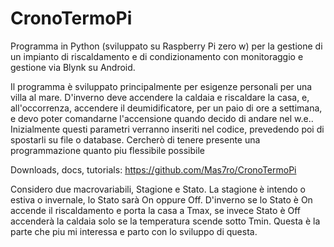 # CronoTermoPi
Programma in Python (sviluppato su Raspberry Pi zero w) per la gestione di un impianto
di riscaldamento e di condizionamento con monitoraggio e gestione via Blynk su Android.

Il programma è sviluppato principalmente per esigenze personali per una villa al
mare. D'inverno deve accendere la caldaia e riscaldare la casa, e, all'occorrenza, 
accendere il deumidificatore, per un paio di ore a settimana, e devo poter 
comandarne l'accensione quando decido di andare nel w.e.. Inizialmente questi 
parametri verranno inseriti nel codice, prevedendo poi di spostarli su file o 
database. Cercherò di tenere presente una programmazione quanto piu flessibile
possibile

  Downloads, docs, tutorials: https://github.com/Mas7ro/CronoTermoPi

Considero due macrovariabili, Stagione e Stato. La stagione è intendo o estiva
o invernale, lo Stato sarà On oppure Off. D'inverno se lo Stato è On accende il
riscaldamento e porta la casa a Tmax, se invece Stato è Off accenderà la caldaia
solo se la temperatura scende sotto Tmin.
Questa è la parte che piu mi interessa e parto con lo sviluppo di questa.
